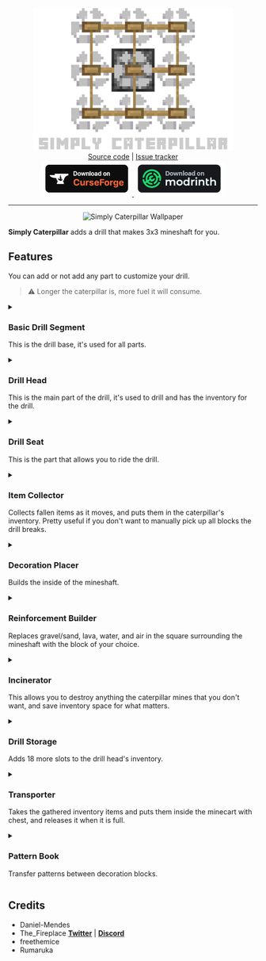 <div align="center">
	<img src="https://raw.githubusercontent.com/The-Fireplace-Minecraft-Mods/Simply-Caterpillar/1.19.3-fabric/.github/sources/simply-caterpillar-logo.png" alt="Simply Caterpillar Icon" width="403" />
</div>

<div align="center">
	<a href="https://github.com/The-Fireplace-Minecraft-Mods/Simply-Caterpillar" target="_blank">Source code</a>
    |
   	<a href="https://github.com/The-Fireplace-Minecraft-Mods/Simply-Caterpillar/issues" target="_blank">Issue tracker</a>
</div>

<div align="center">
    <a href="https://minecraft.curseforge.com/projects/simply-caterpillar" target="_blank">
        <img src="https://raw.githubusercontent.com/The-Fireplace-Minecraft-Mods/Simply-Caterpillar/1.19.3-fabric/.github/sources/curseforge-badge.png" alt="CurseForge download link" />
    </a>
    <a href="https://modrinth.com/mod/simply-caterpillar" target="_blank">
        <img src="https://raw.githubusercontent.com/The-Fireplace-Minecraft-Mods/Simply-Caterpillar/1.19.3-fabric/.github/sources/modrinth-badge.png" alt="modrinth download link" />
    </a>
</div>

---

<div align="center">
	<img src="https://raw.githubusercontent.com/The-Fireplace-Minecraft-Mods/Simply-Caterpillar/1.19.3-fabric/.github/sources/simply-caterpillar-wallpaper-blender.png" alt="Simply Caterpillar Wallpaper" />
</div>

**Simply Caterpillar** adds a drill that makes 3x3 mineshaft for you.

## Features

You can add or not add any part to customize your drill.

>⚠️ Longer the caterpillar is, more fuel it will consume.

<details>
	<summary>
		<h3>Basic Drill Segment</h3>
		<p>This is the drill base, it's used for all parts.</p>
	</summary>
	<h4>Recipe</h4>
	<img src="https://raw.githubusercontent.com/The-Fireplace-Minecraft-Mods/Simply-Caterpillar/1.19.3-fabric/.github/sources/recipe-drill_base.png" alt="Basic Drill Segment Recipe" />
</details>

<details>
	<summary>
		<h3>Drill Head</h3>
		<p>This is the main part of the drill, it's used to drill and has the inventory for the drill.</p>
	</summary>
	<h4>Screen</h4>
	<p>It has 18 slots of storage built in, and a fuel slot. Power can be toggled in the gui, and fuel consumption will pause when the caterpillar is turned off.</p>
<img src="https://raw.githubusercontent.com/The-Fireplace-Minecraft-Mods/Simply-Caterpillar/1.19.3-fabric/.github/sources/screen-drill_head.png" alt="Drill head screen" width="480" />
	<h4>Recipe</h4>
	<img src="https://raw.githubusercontent.com/The-Fireplace-Minecraft-Mods/Simply-Caterpillar/1.19.3-fabric/.github/sources/recipe-drill_head.png" alt="Drill Head Recipe" />
</details>

<details>
    <summary>
        <h3>Drill Seat</h3>
        <p>This is the part that allows you to ride the drill.</p>
    </summary>
    <h4>Recipe</h4>
    <img src="https://raw.githubusercontent.com/The-Fireplace-Minecraft-Mods/Simply-Caterpillar/1.19.3-fabric/.github/sources/recipe-drill_seat.png" alt="Drill Seat Recipe" />
</details>

<details>
	<summary>
		<h3>Item Collector</h3>
		<p>Collects fallen items as it moves, and puts them in the caterpillar's inventory. Pretty useful if you don't want to manually pick up all blocks the drill breaks.</p>
	</summary>
	<h4>Recipe</h4>
	<img src="https://raw.githubusercontent.com/The-Fireplace-Minecraft-Mods/Simply-Caterpillar/1.19.3-fabric/.github/sources/recipe-collector.png" alt="Item Collector Recipe" />
</details>

<details>
	<summary>
		<h3>Decoration Placer</h3>
		<p>Builds the inside of the mineshaft.</p>
	</summary>
	<h4>Screen</h4>
	<p>This is where you edit the decorations to be placed. By default, it places them similarly to the vanilla mineshafts.</p>
	<img src="https://raw.githubusercontent.com/The-Fireplace-Minecraft-Mods/Simply-Caterpillar/1.19.3-fabric/.github/sources/screen-decoration.png" alt="Decoration Placer Screen" width="480" />
	<h4>Recipe</h4>
	<img src="https://raw.githubusercontent.com/The-Fireplace-Minecraft-Mods/Simply-Caterpillar/1.19.3-fabric/.github/sources/recipe-decoration.png" alt="Decoration Placer Recipe" />
</details>

<details>
	<summary>
		<h3>Reinforcement Builder</h3>
		<p>Replaces gravel/sand, lava, water, and air in the square surrounding the mineshaft with the block of your choice.</p>
	</summary>
	<h4>Screen</h4>
		<p>Edit the blocks used to reinforce the walls here and what gets replaced, so you can keep water, lava, sand, gravel, etc. out of your mineshaft, or build yourself a floor to walk on, and walls and a ceiling if you wish.</p>
	<img src="https://raw.githubusercontent.com/The-Fireplace-Minecraft-Mods/Simply-Caterpillar/1.19.3-fabric/.github/sources/screen-reinforcement.png" alt="Reinforcement Builder Screen" width="480" />
	<h4>Recipe</h4>
	<img src="https://raw.githubusercontent.com/The-Fireplace-Minecraft-Mods/Simply-Caterpillar/1.19.3-fabric/.github/sources/recipe-reinforcement.png" alt="Reinforcement Builder Recipe" />
</details>

<details>
	<summary>
		<h3>Incinerator</h3>
		<p>This allows you to destroy anything the caterpillar mines that you don't want, and save inventory space for what matters.</p>
	</summary>
	<h4>Screen</h4>
	<p>Set anything you don't want to keep to be incinerated here.</p>
	<img src="https://raw.githubusercontent.com/The-Fireplace-Minecraft-Mods/Simply-Caterpillar/1.19.3-fabric/.github/sources/screen-incinerator.png" alt="Incinerator Screen" width="480" />
	<h4>Recipe</h4>
	<img src="https://raw.githubusercontent.com/The-Fireplace-Minecraft-Mods/Simply-Caterpillar/1.19.3-fabric/.github/sources/recipe-incinerator.png" alt="Incinerator Recipe" />
</details>

<details>
	<summary>
		<h3>Drill Storage</h3>
		<p>Adds 18 more slots to the drill head's inventory.</p>
	</summary>
	<h4>Recipe</h4>
	<img src="https://raw.githubusercontent.com/The-Fireplace-Minecraft-Mods/Simply-Caterpillar/1.19.3-fabric/.github/sources/recipe-storage.png" alt="Drill Storage Recipe" />
</details>

<details>
	<summary>
		<h3>Transporter</h3>
		<p>Takes the gathered inventory items and puts them inside the minecart with chest, and releases it when it is full.</p>
	</summary>
    <h4>Screen</h4>
    <p>Put any item inside the minecart with chest.</p>
<img src="https://raw.githubusercontent.com/The-Fireplace-Minecraft-Mods/Simply-Caterpillar/1.19.3-fabric/.github/sources/screen-transporter.png" alt="Transporter Screen" width="480" />
	<h4>Recipe</h4>
	<img src="https://raw.githubusercontent.com/The-Fireplace-Minecraft-Mods/Simply-Caterpillar/1.19.3-fabric/.github/sources/recipe-transporter.png" alt="Transporter Recipe" />
</details>

<details>
	<summary>
		<h3>Pattern Book</h3>
		<p>Transfer patterns between decoration blocks.</p>
	</summary>
    <h4>Screen</h4>
    <p>Preview pattern and give it a name.</p>
<img src="https://raw.githubusercontent.com/The-Fireplace-Minecraft-Mods/Simply-Caterpillar/1.19.3-fabric/.github/sources/screen-pattern_book.png" alt="Pattern Book Screen" width="480" />
	<h4>Recipe</h4>
	<img src="https://raw.githubusercontent.com/The-Fireplace-Minecraft-Mods/Simply-Caterpillar/1.19.3-fabric/.github/sources/recipe-pattern_book.png" alt="Pattern Book Recipe" />
</details>

## Credits

- Daniel-Mendes
- The_Fireplace **[Twitter](https://twitter.com/The_FireplaceMC)** | **[Discord](https://discord.gg/CJ6pNEk)**
- freethemice
- Rumaruka